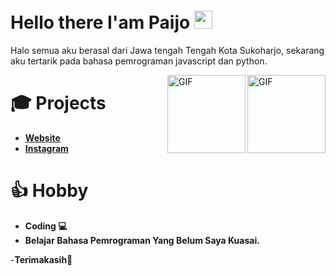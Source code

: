 # Hello there I'am Paijo <img src="https://github.com/TheDudeThatCode/TheDudeThatCode/blob/master/Assets/Hi.gif" width="29px">

Halo semua aku berasal dari Jawa tengah Tengah Kota Sukoharjo, sekarang aku tertarik pada bahasa pemrograman javascript dan python.

<img align="right" alt="GIF" height="125px" src="https://i.giphy.com/media/LMt9638dO8dftAjtco/200.webp" />
<img align="right" alt="GIF" height="125px" src="https://media3.giphy.com/media/ln7z2eWriiQAllfVcn/200w.webp" />


# 🎓 Projects

- [**Website**](https://plengeh69.github.io/paijo.github.io/)
- [**Instagram**](https://instagram.arjn.id)

# 👍 Hobby

- **Coding 💻**
- **Belajar Bahasa Pemrograman Yang Belum Saya Kuasai.**

-**Terimakasih🙂**
